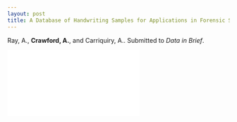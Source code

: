 ```yaml
---
layout: post
title: A Database of Handwriting Samples for Applications in Forensic Statistics
---
```


Ray, A., <strong>Crawford, A.</strong>, and Carriquiry, A.. Submitted to *Data in Brief*.


<object data="{{ site.baseurl }}/images/BerryCrawford_ClusteringHandwriting.pdf" width="750px" height="750px">
    <embed src="{{ site.baseurl }}/images/BerryCrawford_ClusteringHandwriting.pdf">
    </embed>
</object>

